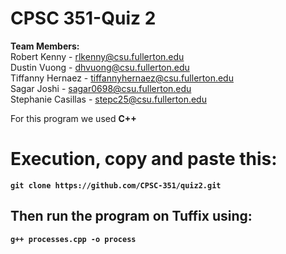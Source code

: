 # CPSC 351-Quiz 2
<b>Team Members:</b><br>
 Robert Kenny - rlkenny@csu.fullerton.edu<br>
 Dustin Vuong - dhvuong@csu.fullerton.edu<br>
 Tiffanny Hernaez - tiffannyhernaez@csu.fullerton.edu<br>
 Sagar Joshi - sagar0698@csu.fullerton.edu<br>
 Stephanie Casillas - stepc25@csu.fullerton.edu<br>
 
For this program we used <b>C++<b>

# Execution, copy and paste this:
`git clone https://github.com/CPSC-351/quiz2.git`

## Then run the program on Tuffix using:
`g++ processes.cpp -o process`
